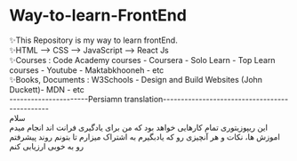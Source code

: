 # Way-to-learn-FrontEnd
✨This Repository is my way to learn frontEnd. <br />
✨HTML --> CSS --> JavaScript --> React Js <br />
✨Courses : Code Academy courses - Coursera -  Solo Learn - Top Learn courses - Youtube - Maktabkhooneh - etc <br />
✨Books, Documents : W3Schools - Design and Build Websites (John Duckett)- MDN - etc <br /> 
----------------------Persiamn translation---------------------------------------------- <br /> 
سلام <br /> 
این ریپوزیتوری تمام کارهایی خواهد بود که من برای یادگیری فرانت اند انجام میدم <br /> 
اموزش ها، نکات و هر آنچیزی رو که یادبگیرم به اشتراک میزارم تا بتونم روند پیشرفتم رو به خوبی ارزیابی کنم

